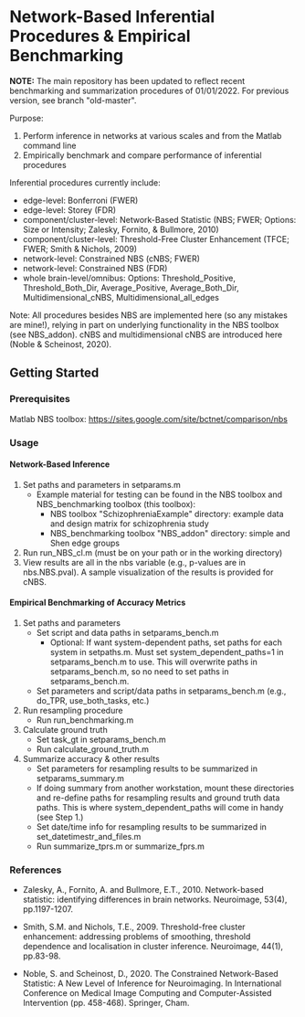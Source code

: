 # Network-Based Inferential Procedures & Empirical Benchmarking

**NOTE:** The main repository has been updated to reflect recent benchmarking and summarization procedures of 01/01/2022. For previous version, see branch "old-master".

Purpose:
1. Perform inference in networks at various scales and from the Matlab command line
2. Empirically benchmark and compare performance of inferential procedures

Inferential procedures currently include:
- edge-level: Bonferroni (FWER)
- edge-level: Storey (FDR)
- component/cluster-level: Network-Based Statistic (NBS; FWER; Options: Size or Intensity; Zalesky, Fornito, & Bullmore, 2010)
- component/cluster-level: Threshold-Free Cluster Enhancement (TFCE; FWER; Smith & Nichols, 2009)
- network-level: Constrained NBS (cNBS; FWER)
- network-level: Constrained NBS (FDR)
- whole brain-level/omnibus: Options: Threshold_Positive, Threshold_Both_Dir, Average_Positive, Average_Both_Dir, Multidimensional_cNBS, Multidimensional_all_edges

Note: All procedures besides NBS are implemented here (so any mistakes are mine!), relying in part on underlying functionality in the NBS toolbox (see NBS_addon). cNBS and multidimensional cNBS are introduced here (Noble & Scheinost, 2020).

## Getting Started

### Prerequisites

Matlab
NBS toolbox: https://sites.google.com/site/bctnet/comparison/nbs

### Usage

#### Network-Based Inference

1. Set paths and parameters in setparams.m
    - Example material for testing can be found in the NBS toolbox and NBS_benchmarking toolbox (this toolbox):
        - NBS toolbox "SchizophreniaExample" directory: example data and design matrix for schizophrenia study
        - NBS_benchmarking toolbox "NBS_addon" directory: simple and Shen edge groups
2. Run run_NBS_cl.m (must be on your path or in the working directory)
3. View results are all in the nbs variable (e.g., p-values are in nbs.NBS.pval). A sample visualization of the results is provided for cNBS.

#### Empirical Benchmarking of Accuracy Metrics

1. Set paths and parameters
    - Set script and data paths in setparams_bench.m
        - Optional: If want system-dependent paths, set paths for each system in setpaths.m. Must set system_dependent_paths=1 in setparams_bench.m to use. This will overwrite paths in setparams_bench.m, so no need to set paths in setparams_bench.m.
    - Set parameters and script/data paths in setparams_bench.m (e.g., do_TPR, use_both_tasks, etc.)
2. Run resampling procedure
    - Run run_benchmarking.m
3. Calculate ground truth
    - Set task_gt in setparams_bench.m
    - Run calculate_ground_truth.m 
3. Summarize accuracy & other results
    - Set parameters for resampling results to be summarized in setparams_summary.m
    - If doing summary from another workstation, mount these directories and re-define paths for resampling results and ground truth data paths. This is where system_dependent_paths will come in handy (see Step 1.)
    - Set date/time info for resampling results to be summarized in set_datetimestr_and_files.m
    - Run summarize_tprs.m or summarize_fprs.m

### References

- Zalesky, A., Fornito, A. and Bullmore, E.T., 2010. Network-based statistic: identifying differences in brain networks. Neuroimage, 53(4), pp.1197-1207.

- Smith, S.M. and Nichols, T.E., 2009. Threshold-free cluster enhancement: addressing problems of smoothing, threshold dependence and localisation in cluster inference. Neuroimage, 44(1), pp.83-98.

- Noble, S. and Scheinost, D., 2020. The Constrained Network-Based Statistic: A New Level of Inference for Neuroimaging. In International Conference on Medical Image Computing and Computer-Assisted Intervention (pp. 458-468). Springer, Cham.

